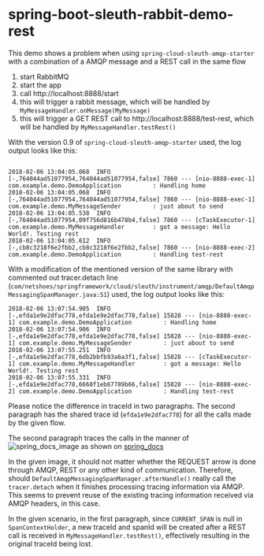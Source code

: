 # spring-boot-sleuth-rabbit-demo-rest

This demo shows a problem when using `spring-cloud-sleuth-amqp-starter` with a combination of a AMQP message and a REST call in the same flow

1. start RabbitMQ
2. start the app
3. call http://localhost:8888/start
4. this will trigger a rabbit message, which will be handled by `MyMessageHandler.onMessage(MyMessage)`
5. this will trigger a GET REST call to http://localhost:8888/test-rest, which will be handled by `MyMessageHandler.testRest()`


With the version 0.9 of `spring-cloud-sleuth-amqp-starter` used, the log output looks like this:

```

2018-02-06 13:04:05.068  INFO [-,764044ad51077954,764044ad51077954,false] 7860 --- [nio-8888-exec-1] com.example.demo.DemoApplication         : Handling home
2018-02-06 13:04:05.068  INFO [-,764044ad51077954,764044ad51077954,false] 7860 --- [nio-8888-exec-1] com.example.demo.MyMessageSender         : just about to send
2018-02-06 13:04:05.538  INFO [-,764044ad51077954,09f756d816b478b4,false] 7860 --- [cTaskExecutor-1] com.example.demo.MyMessageHandler        : got a message: Hello World!. Testing rest
2018-02-06 13:04:05.612  INFO [-,cb8c3218f6e2fbb2,cb8c3218f6e2fbb2,false] 7860 --- [nio-8888-exec-2] com.example.demo.DemoApplication         : Handling test-rest
```

With a modification of the mentioned version of the same library with commented out tracer.detach line (`com/netshoes/springframework/cloud/sleuth/instrument/amqp/DefaultAmqpMessagingSpanManager.java:51`) used, the log output looks like this:

```
2018-02-06 13:07:54.905  INFO [-,efda1e9e2dfac778,efda1e9e2dfac778,false] 15828 --- [nio-8888-exec-1] com.example.demo.DemoApplication         : Handling home
2018-02-06 13:07:54.906  INFO [-,efda1e9e2dfac778,efda1e9e2dfac778,false] 15828 --- [nio-8888-exec-1] com.example.demo.MyMessageSender         : just about to send
2018-02-06 13:07:55.251  INFO [-,efda1e9e2dfac778,6db2bbfb93a6a3f1,false] 15828 --- [cTaskExecutor-1] com.example.demo.MyMessageHandler        : got a message: Hello World!. Testing rest
2018-02-06 13:07:55.331  INFO [-,efda1e9e2dfac778,6668f1eb67789b66,false] 15828 --- [nio-8888-exec-2] com.example.demo.DemoApplication         : Handling test-rest
```

Please notice the difference in traceId in two paragraphs.
The second paragraph has the shared trace id (`efda1e9e2dfac778`) for all the calls made by the given flow.

The second paragraph traces the calls in the manner of ![spring_docs_image](https://raw.githubusercontent.com/spring-cloud/spring-cloud-sleuth/master/docs/src/main/asciidoc/images/trace-id.png)
as shown on [spring_docs](https://github.com/spring-cloud/spring-cloud-sleuth)

In the given image, it should not matter whether the REQUEST arrow is done through AMQP, REST or any other kind of communication.
Therefore, should `DefaultAmqpMessagingSpanManager.afterHandle()` really call the `tracer.detach` when it finishes processing tracing information via AMQP.
This seems to prevent reuse of the existing tracing information received via AMQP headers, in this case.

In the given scenario, in the first paragraph, since `CURRENT_SPAN` is null in `SpanContextHolder`, a new traceId and spanId will be created after a REST call is received in `MyMessageHandler.testRest()`, effectively resulting in the original traceId being lost.  




